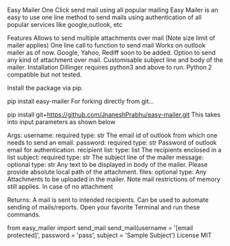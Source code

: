 Easy Mailer
One Click send mail using all popular mailing
Easy Mailer is an easy to use one line method to send mails using authentication of all popular services like google,outlook, etc

Features
Allows to send multiple attachments over mail (Note size limit of mailer applies)
One line call to function to send mail
Works on outlook mailer as of now.
Google, Yahoo, Rediff soon to be added.
Option to send any kind of attachment over mail.
Customisable subject line and body of the mailer.
Installation
Dillinger requires python3 and above to run. Python 2 compatible but not tested.

Install the package via pip.

pip install easy-mailer
For forking directly from git…

pip install git+https://github.com/JnaneshPrabhu/easy-mailer.git
This takes into input parameters as shown below

Args:
    username: required
        type: str
        The email id of outlook from which one needs to send an email.
    password: required
        type: str
        Password of outlook email for authentication.
    recipient list:
        type: list
        The recipients enclosed in a list
    subject: required
        type: str
        The subject line of the mailer
    message: optional
        type: str
        Any text to be displayed in body of the mailer. Please provide absolute local path of the attachment.
    files: optional
        type: Any
        Attachments to be uploaded in the mailer. Note mail restrictions of memory still applies.
        In case of no attachment
        

Returns:
    A mail is sent to intended recipients. Can be used to automate sending of mails/reports.
Open your favorite Terminal and run these commands.

from easy_mailer import send_mail
send_mail(username = '[email protected]', password = 'pass', subject = 'Sample Subject')
License
MIT
